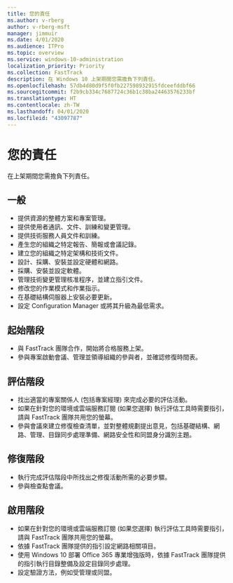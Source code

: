 ```yaml
---
title: 您的責任
ms.author: v-rberg
author: v-rberg-msft
manager: jimmuir
ms.date: 4/01/2020
ms.audience: ITPro
ms.topic: overview
ms.service: windows-10-administration
localization_priority: Priority
ms.collection: FastTrack
description: 在 Windows 10 上架期間您需擔負下列責任。
ms.openlocfilehash: 57db4d80d9f5f0fb227598932915fdceefddbf66
ms.sourcegitcommit: f2b9cb334c7687724c36b1c38ba24463576233bf
ms.translationtype: HT
ms.contentlocale: zh-TW
ms.lasthandoff: 04/01/2020
ms.locfileid: "43097787"
---
```

# <a name="your-responsibilities"></a>您的責任

在上架期間您需擔負下列責任。

## <a name="general"></a>一般

- 提供資源的整體方案和專案管理。
- 提供使用者通訊、文件、訓練和變更管理。
- 提供技術服務人員文件和訓練。
- 產生您的組織之特定報告、簡報或會議記錄。
- 建立您的組織之特定架構和技術文件。
- 設計、採購、安裝並設定硬體和網路。
- 採購、安裝並設定軟體。
- 管理技術變更管理核准程序，並建立指引文件。
- 修改您的作業模式和作業指示。
- 在基礎結構伺服器上安裝必要更新。
- 設定 Configuration Manager 或將其升級為最低需求。

## <a name="initiate-phase"></a>起始階段

- 與 FastTrack 團隊合作，開始將合格服務上架。
- 參與專案啟動會議、管理並領導組織的參與者，並確認修復時間表。

## <a name="assess-phase"></a>評估階段

- 找出適當的專案關係人 (包括專案經理) 來完成必要的評估活動。
- 如果在針對您的環境或雲端服務訂閱 (如果您選擇) 執行評估工具時需要指引，請與 FastTrack 團隊共用您的螢幕。
- 參與會議來建立修復檢查清單，並對整體規劃提出意見，包括基礎結構、網路、管理、目錄同步處理準備、網路安全性和同盟身分識別主題。

## <a name="remediate-phase"></a>修復階段

- 執行完成評估階段中所找出之修復活動所需的必要步驟。
- 參與檢查點會議。

## <a name="enable-phase"></a>啟用階段

- 如果在針對您的環境或雲端服務訂閱 (如果您選擇) 執行評估工具時需要指引，請與 FastTrack 團隊共用您的螢幕。
- 依據 FastTrack 團隊提供的指引設定網路相關項目。
- 使用 Windows 10 部署 Office 365 專業增強版時，依據 FastTrack 團隊提供的指引執行目錄整備及設定目錄同步處理。
- 設定驗證方法，例如受管理或同盟。

